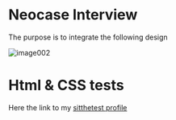 # Neocase Interview

The purpose is to integrate the following design 

![image002](https://user-images.githubusercontent.com/46526617/51786298-93b2f000-2162-11e9-988c-f8b055233202.png)


# Html & CSS tests

Here the link to my [sitthetest profile](https://sitthetest.com/marvinmeril)
